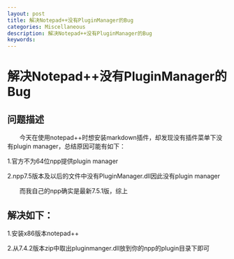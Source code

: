```yaml
---
layout: post
title: 解决Notepad++没有PluginManager的Bug
categories: Miscellaneous
description: 解决Notepad++没有PluginManager的Bug
keywords: 
---
```


# 解决Notepad++没有PluginManager的Bug

## 问题描述

&emsp;&emsp;今天在使用notepad++时想安装markdown插件，却发现没有插件菜单下没有plugin manager，总结原因可能有如下：

1.官方不为64位npp提供plugin manager

2.npp7.5版本及以后的文件中没有PluginManager.dll因此没有plugin manager

&emsp;&emsp;而我自己的npp确实是最新7.5.1版，综上

## 解决如下：

1.安装x86版本notepad++

2.从7.4.2版本zip中取出pluginmanger.dll放到你的npp的plugin目录下即可
